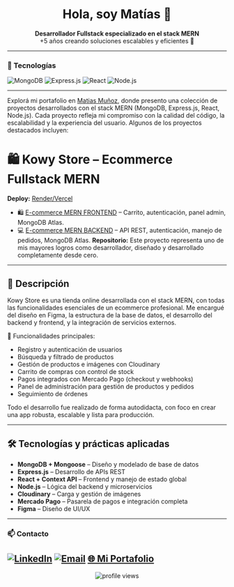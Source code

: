 <h1 align="center">Hola, soy Matías 👋</h1>

<p align="center">
  <strong>Desarrollador Fullstack especializado en el stack MERN</strong> <br>
  +5 años creando soluciones escalables y eficientes 🚀
</p>

---

### 🧰 Tecnologías

![MongoDB](https://img.shields.io/badge/-MongoDB-4ea94b?logo=mongodb&logoColor=white)
![Express.js](https://img.shields.io/badge/-Express.js-000000?logo=express&logoColor=white)
![React](https://img.shields.io/badge/-React-61dafb?logo=react&logoColor=black)
![Node.js](https://img.shields.io/badge/-Node.js-339933?logo=node.js&logoColor=white)

---

Explorá mi portafolio en [Matias Muñoz](https://nextport-livid.vercel.app), donde presento una colección de proyectos desarrollados con el stack MERN (MongoDB, Express.js, React, Node.js). Cada proyecto refleja mi compromiso con la calidad del código, la escalabilidad y la experiencia del usuario. Algunos de los proyectos destacados incluyen:

# 🛍️ Kowy Store – Ecommerce Fullstack MERN

**Deploy:** [Render/Vercel](https://kowy-store.vercel.app)  
- 🛍️ [E-commerce MERN FRONTEND](https://github.com/MATIAS28/kowy-store) – Carrito, autenticación, panel admin, MongoDB Atlas.
- 💻 [E-commerce MERN BACKEND](https://github.com/MATIAS28/kowy-store/tree/kowy-server) – API REST, autenticación, manejo de pedidos, MongoDB Atlas.
**Repositorio:** Este proyecto representa uno de mis mayores logros como desarrollador, diseñado y desarrollado completamente desde cero.

---

## 🚀 Descripción

Kowy Store es una tienda online desarrollada con el stack MERN, con todas las funcionalidades esenciales de un ecommerce profesional. Me encargué del diseño en Figma, la estructura de la base de datos, el desarrollo del backend y frontend, y la integración de servicios externos.

🔧 Funcionalidades principales:

- Registro y autenticación de usuarios
- Búsqueda y filtrado de productos
- Gestión de productos e imágenes con Cloudinary
- Carrito de compras con control de stock
- Pagos integrados con Mercado Pago (checkout y webhooks)
- Panel de administración para gestión de productos y pedidos
- Seguimiento de órdenes

Todo el desarrollo fue realizado de forma autodidacta, con foco en crear una app robusta, escalable y lista para producción.

---

## 🛠️ Tecnologías y prácticas aplicadas

- **MongoDB + Mongoose** – Diseño y modelado de base de datos
- **Express.js** – Desarrollo de APIs REST
- **React + Context API** – Frontend y manejo de estado global
- **Node.js** – Lógica del backend y microservicios
- **Cloudinary** – Carga y gestión de imágenes
- **Mercado Pago** – Pasarela de pagos e integración completa
- **Figma** – Diseño de UI/UX

---

### 📫 Contacto

[![LinkedIn](https://img.shields.io/badge/-LinkedIn-blue?logo=linkedin&logoColor=white)](https://www.linkedin.com/in/matias-mu%C3%B1oz-00a7581b6/)
[![Email](https://img.shields.io/badge/-Email-red?logo=gmail&logoColor=white)](mailto:matiasmunoz.dev@gmail.com)
[🌐 Mi Portafolio](https://nextport-livid.vercel.app)
---

<p align="center">
  <img src="https://komarev.com/ghpvc/?username=MATIAS28&label=Profile%20views&color=0e75b6&style=flat" alt="profile views" />
</p>
